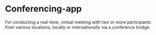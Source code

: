 # Conferencing-app
For conducting a real-time, virtual meeting with two or more participants from various locations, locally or internationally via a conference bridge.
